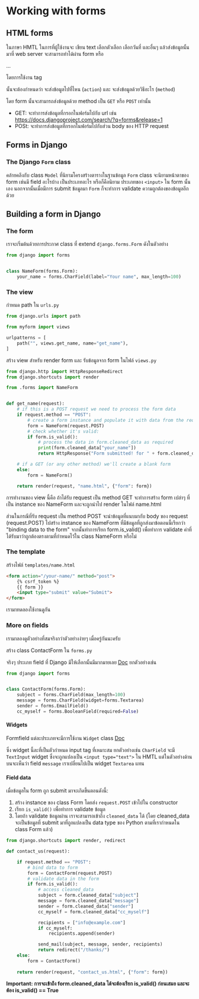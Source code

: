 # Working with forms

## HTML forms

ในภาษา HMTL ในการที่ผู้ใช้งานจะ เขียน text เลือกตัวเลือก เลือกวันที่ และอื่นๆ แล้วส่งข้อมูลนั้นมาที่ web server จะสามารถทำได้ผ่าน form หรือ <form>...</form>

โดยการใช้งาน tag <form> นั้นจะต้องกำหนดว่า จะส่งข้อมูลไปที่ไหน (`action`) และ จะส่งข้อมูลด้วยวิธีอะไร (`method`)

โดย form นั้นจะสามารถส่งข้อมูลด้วย method เป็น `GET` หรือ `POST` เท่านั้น
- GET: จะทำการส่งข้อมูลที่กรอกในฟอร์มไปกับ url เช่น https://docs.djangoproject.com/search/?q=forms&release=1
- POSt: จะทำการส่งข้อมูลที่กรอกในฟอร์มไปกับส่วน body ของ HTTP request

## Forms in Django

### The Django `Form` class

คล้ายคลึงกับ class `Model` ที่นิยามโครงสร้างตารางในฐานข้อมูล `Form` class จะนิยามหน้าตาของ form เช่นมี field อะไรบ้าง เป็นประเภทอะไร หรือก็คือนิยาม ประเภทของ `<input>` ใน form นั้นเอง นอกจากนั้นเมื่อมีการ submit ข้อมูลมา `Form` ก็จะทำการ validate ความถูกต้องของข้อมูลอีกด้วย

## Building a form in Django

### The form

เราจะเริ่มต้นด้วยการประกาศ class ที่ extend `django.forms.Form` ดังในตัวอย่าง

```python
from django import forms


class NameForm(forms.Form):
    your_name = forms.CharField(label="Your name", max_length=100)

```

### The view

กำหนด path ใน `urls.py`

```python
from django.urls import path

from myform import views

urlpatterns = [
    path("", views.get_name, name="get_name"),
]
```

สร้าง view สำหรับ render form และ รับข้อมูลจาก form ในไฟล์ `views.py`

```python
from django.http import HttpResponseRedirect
from django.shortcuts import render

from .forms import NameForm


def get_name(request):
    # if this is a POST request we need to process the form data
    if request.method == "POST":
        # create a form instance and populate it with data from the request:
        form = NameForm(request.POST)
        # check whether it's valid:
        if form.is_valid():
            # process the data in form.cleaned_data as required
            print(form.cleaned_data["your_name"])
            return HttpResponse("Form submitted! for " + form.cleaned_data["your_name"])

    # if a GET (or any other method) we'll create a blank form
    else:
        form = NameForm()

    return render(request, "name.html", {"form": form})
```

การทำงานของ view นี้คือ ถ้าได้รับ request เป็น method GET จะทำการสร้าง form เปล่าๆ ที่เป็น instance ของ NameForm และจะถูกนำไป render ในไฟล์ name.html

ส่วนในกรณีที่รับ request เป็น method POST จะนำข้อมูลที่แนบมากับ body ของ request (request.POST) ไปสร้าง instance ของ NameForm ที่มีข้อมูลที่ถูกส่งมาข้อตอนนี้เรียกว่า "binding data to the form" จากนั้นทำการเรียก form.is_valid() เพื่อทำการ validate ค่าที่ได้รับมาว่าถูกต้องตรงตามที่กำหนดไว้ใน class NameForm หรือไม่

### The template

สร้างไฟล์ `templates/name.html`

```html
<form action="/your-name/" method="post">
    {% csrf_token %}
    {{ form }}
    <input type="submit" value="Submit">
</form>
```

เรามาทดลองใช้งานดูกัน

### More on fields

เรามาลองดูตัวอย่างที่สมจริงกว่าตัวอย่างง่ายๆ เมื่อครู่กันนะครับ

สร้าง class ContactForm ใน `forms.py`

จริงๆ ประเภท field ที่ Django มีให้เลือกนั้นมีมากมายเลย [Doc](https://docs.djangoproject.com/en/5.1/ref/forms/fields/) ยกตัวอย่างเช่น

```python
from django import forms


class ContactForm(forms.Form):
    subject = forms.CharField(max_length=100)
    message = forms.CharField(widget=forms.Textarea)
    sender = forms.EmailField()
    cc_myself = forms.BooleanField(required=False)
```

#### Widgets

Formfield แต่ละประเภทจะมีการใช้งาน `Widget` class [Doc](https://docs.djangoproject.com/en/5.1/ref/forms/widgets/)

ซึ่ง widget นี้ละที่เป็นตัวกำหนด input tag ที่เหมาะสม ยกตัวอย่างเช่น `CharField` จะมี `TextInput` widget ซึ่งจะถูกแปลงเป็น ```<input type="text">``` ใน HMTL แต่ในตัวอย่างด้านบนจะเห็นว่า field `message` เราเปลี่ยนไปเป็น widget `Textarea` แทน

#### Field data

เมื่อข้อมูลใน form ถูก submit มาจะเกิดขึ้นตอนดังนี้:

1. สร้าง instance ของ class Form โดยส่ง `request.POST` เข้าไปใน constructor
2. เรียก `is_valid()` เพื่อทำการ validate ข้อมูล
3. โดยถ้า validate ข้อมูลผ่าน เราจะสามารถเข้าถึง `cleaned_data` ได้ (โดย cleaned_data จะเป็นข้อมูลที่ submit มาที่ถูกแปลงเป็น data type ของ Python ตามที่เรากำหนดใน class Form แล้ว)

```python
from django.shortcuts import render, redirect

def contact_us(request):

    if request.method == "POST":
        # bind data to form
        form = ContactForm(request.POST)
        # validate data in the form
        if form.is_valid():
            # access cleaned_data
            subject = form.cleaned_data["subject"]
            message = form.cleaned_data["message"]
            sender = form.cleaned_data["sender"]
            cc_myself = form.cleaned_data["cc_myself"]

            recipients = ["info@example.com"]
            if cc_myself:
                recipients.append(sender)

            send_mail(subject, message, sender, recipients)
            return redirect("/thanks/")
    else:
        form = ContactForm()
    
    return render(request, "contact_us.html", {"form": form})
```

**Important: การจะเข้าถึง form.cleaned_data ได้จะต้องเรียก is_valid() ก่อนเสมอ และจะต้อง is_valid() == True**
